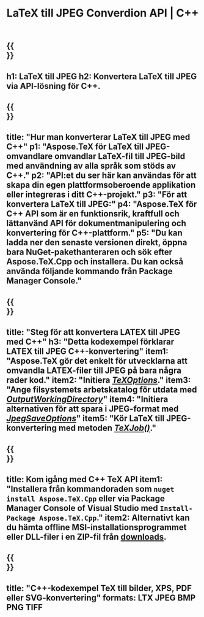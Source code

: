 ﻿---
translation: true
template: /_templates/_conversion-child-cpp.md
title: LaTeX till JPEG Converdion API | C++
description: LaTeX till JPEG-konverteringsfunktion. Integrera detta lokala C++-bibliotek i ditt projekt eller använd plattformsoberoende applikationer för att konvertera LaTeX till JPEG.
keywords: latex till jpeg api cpp, latex2jpeg integrera c++
url: /cpp/conversion/latex-to-jpeg/
family: tex
platformtag: cpp
feature: conversion
informat: LATEX
outformat: JPEG
otherformats: BMP PNG TIFF PDF SVG XPS
---

{{<section banner>}}
---
h1: LaTeX till JPEG
h2: Konvertera LaTeX till JPEG via API-lösning för C++.
---

{{<section overview>}}
---
title: "Hur man konverterar LaTeX till JPEG med C++"
p1: "Aspose.TeX för LaTeX till JPEG-omvandlare omvandlar LaTeX-fil till JPEG-bild med användning av alla språk som stöds av C++."
p2: "API:et du ser här kan användas för att skapa din egen plattformsoberoende applikation eller integreras i ditt C++-projekt."
p3: "För att konvertera LaTeX till JPEG:"
p4: "Aspose.TeX för C++ API som är en funktionsrik, kraftfull och lättanvänd API för dokumentmanipulering och konvertering för C++-plattform."
p5: "Du kan ladda ner den senaste versionen direkt, öppna bara NuGet-pakethanteraren och sök efter Aspose.TeX.Cpp och installera. Du kan också använda följande kommando från Package Manager Console."
---

{{<section feature1>}}
---
title: "Steg för att konvertera LATEX till JPEG med C++"
h3: "Detta kodexempel förklarar LATEX till JPEG C++-konvertering"
item1: "Aspose.TeX gör det enkelt för utvecklarna att omvandla LATEX-filer till JPEG på bara några rader kod."
item2: "Initiera [*TeXOptions*](https://reference.aspose.com/tex/cpp/class/aspose.te_x.te_x_options)."
item3: "Ange filsystemets arbetskatalog för utdata med [*OutputWorkingDirectory*](https://reference.aspose.com/tex/cpp/class/aspose.te_x.te_x_options#aa4f4ea6dab7db5ba1b40800495f16f63)"
item4: "Initiera alternativen för att spara i JPEG-format med [*JpegSaveOptions*](https://reference.aspose.com/tex/cpp/class/aspose.te_x.presentation.image.jpeg_save_options)"
item5: "Kör LaTeX till JPEG-konvertering med metoden [*TeXJob()*](https://reference.aspose.com/tex/cpp/class/aspose.te_x.te_x_job)."
---

{{<section feature2>}}
---
title: Kom igång med C++ TeX API
item1: "Installera från kommandoraden som ```nuget install Aspose.TeX.Cpp``` eller via Package Manager Console of Visual Studio med ```Install-Package Aspose.TeX.Cpp```."
item2: Alternativt kan du hämta offline MSI-installationsprogrammet eller DLL-filer i en ZIP-fil från [downloads](https://downloads.aspose.com/tex/cpp).
---

{{<section widget>}}
---
title: "C++-kodexempel TeX till bilder, XPS, PDF eller SVG-konvertering"
formats: LTX JPEG BMP PNG TIFF
---

